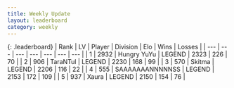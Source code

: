 ```yaml
---
title: Weekly Update
layout: leaderboard
category: weekly
---
```


{: .leaderboard}
| Rank | LV | Player | Division | Elo | Wins | Losses |
| --- | --- | --- | --- | --- | --- | --- |
| <span data-change="0">1</span> | 2932 | <span title="ID: 164871">Hungry YuYu</span> | LEGEND | <span data-change="89">2323</span> | <span data-change="64">226</span> | <span data-change="7">70</span> |
| <span data-change="57">2</span> | 906 | <span title="ID: 285323">TaraNTul</span> | LEGEND | <span data-change="275">2230</span> | <span data-change="110">168</span> | <span data-change="40">99</span> |
| <span data-change="-1">3</span> | 570 | <span title="ID: 402846">Skitma</span> | LEGEND | <span data-change="-26">2206</span> | <span data-change="18">116</span> | <span data-change="6">22</span> |
| <span data-change="4">4</span> | 555 | <span title="ID: 174294">SAAAAAAANNNNNSS</span> | LEGEND | <span data-change="111">2153</span> | <span data-change="51">172</span> | <span data-change="18">109</span> |
| <span data-change="7">5</span> | 937 | <span title="ID: 200908">Xaura</span> | LEGEND | <span data-change="123">2150</span> | <span data-change="117">154</span> | <span data-change="54">76</span> |